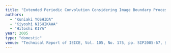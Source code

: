 ```yaml
---
title: "Extended Periodic Convolution Considering Image Boundary Processing and Its Application to Image Compression"
authors:
  - "Kuniaki YOSHIDA"
  - "Kiyoshi NISHIKAWA"
  - "Hitoshi KIYA"
year: 2005
type: "domestic"
venue: "Technical Report of IEICE, Vol. 105, No. 175, pp. SIP2005-67, 愛媛県松山市, 2005-07-15."
---
```

